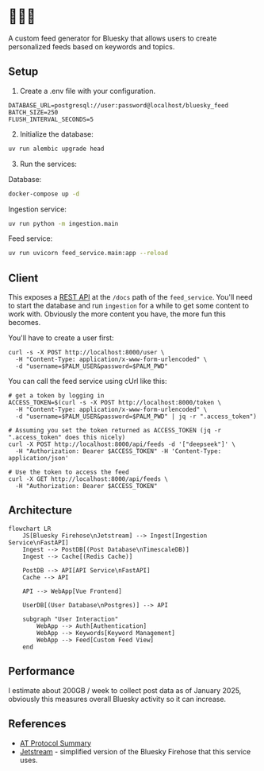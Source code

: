 # 👩‍💻🌴

A custom feed generator for Bluesky that allows users to create personalized feeds based on keywords and topics.

## Setup

1. Create a .env file with your configuration. 
```
DATABASE_URL=postgresql://user:password@localhost/bluesky_feed
BATCH_SIZE=250
FLUSH_INTERVAL_SECONDS=5
```

2. Initialize the database:
```bash
uv run alembic upgrade head
```

3. Run the services:

Database:
```bash
docker-compose up -d
```

Ingestion service:
```bash
uv run python -m ingestion.main
```

Feed service:
```bash
uv run uvicorn feed_service.main:app --reload
```

## Client

This exposes a [REST API](http://localhost:8000/docs) at the `/docs` path of the `feed_service`. You'll need to start the database and run `ingestion` for a while to get some content to work with. Obviously the more content you have, the more fun this becomes.

You'll have to create a user first:
```
curl -s -X POST http://localhost:8000/user \
  -H "Content-Type: application/x-www-form-urlencoded" \
  -d "username=$PALM_USER&password=$PALM_PWD"
```

You can call the feed service using cUrl like this: 
```
# get a token by logging in
ACCESS_TOKEN=$(curl -s -X POST http://localhost:8000/token \
  -H "Content-Type: application/x-www-form-urlencoded" \
  -d "username=$PALM_USER&password=$PALM_PWD" | jq -r ".access_token")

# Assuming you set the token returned as ACCESS_TOKEN (jq -r ".access_token" does this nicely)
curl -X POST http://localhost:8000/api/feeds -d '["deepseek"]' \
  -H "Authorization: Bearer $ACCESS_TOKEN" -H 'Content-Type: application/json'

# Use the token to access the feed
curl -X GET http://localhost:8000/api/feeds \
  -H "Authorization: Bearer $ACCESS_TOKEN"

```

## Architecture

```mermaid
flowchart LR
    JS[Bluesky Firehose\nJetstream] --> Ingest[Ingestion Service\nFastAPI]
    Ingest --> PostDB[(Post Database\nTimescaleDB)]
    Ingest --> Cache[(Redis Cache)]
    
    PostDB --> API[API Service\nFastAPI]
    Cache --> API
    
    API --> WebApp[Vue Frontend]
    
    UserDB[(User Database\nPostgres)] --> API
    
    subgraph "User Interaction"
        WebApp --> Auth[Authentication]
        WebApp --> Keywords[Keyword Management]
        WebApp --> Feed[Custom Feed View]
    end
```


## Performance

I estimate about 200GB / week to collect post data as of January 2025, obviously this measures overall Bluesky activity so it can increase.

## References

* [AT Protocol Summary](https://en.wikipedia.org/wiki/AT_Protocol)
* [Jetstream](https://github.com/bluesky-social/jetstream) - simplified version of the Bluesky Firehose that this service uses.

